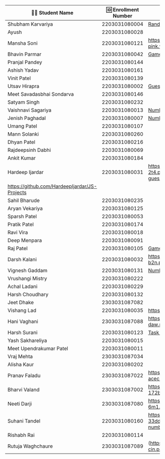 | 👩‍🎓 Student Name | 🆔 Enrollment Number | 🔗 Task 7 URL | 🔗 Task 8 URL | 🐱 GitHub Repository URL |
|---|---|---|---|---|
| Shubham Karvariya | 2203031080004 |[Random Number](https://marvelous-pony-d1462f.netlify.app/task7/) | [Random Password](https://marvelous-pony-d1462f.netlify.app/task8/)| [GitHub](https://github.com/5hubhm/J_S)|
| Ayush | 2203031080028 | | | |
| Mansha Soni | 2203031080121 | https://js-project-pink.vercel.app/task7.html |https://js-project-pink.vercel.app/randompw.html |https://github.com/mansha-6/JS-Project |
| Bhavin Parmar | 2203031080042 |[Game](https://jstasks.vercel.app/Task%207/index.html) |[Pass](https://jstasks.vercel.app/Task%208/index.html)|[GitHub](https://github.com/bhavinSOL/JS_task) |
| Pranjal Pandey | 2203031080144 | | | |
| Ashish Yadav | 2203031080161 | | | |
| Vinit Patel | 2203031080139 | | | |
| Utsav Hirapra | 2203031080002 |[Guess Number](https://js-eosin.vercel.app/Task%207/guess.html) |[Password Generator](https://js-eosin.vercel.app/Task%208/index.html) |[Github](https://github.com/utsav1213/JS)|
| Meet Savadasbhai Sondarva | 2203031080146 | | | |
| Satyam Singh | 2203031080232 | | | |
| Vaishnavi Sagariya | 2203031080013 | [Number guess game](https://js-pro-nine.vercel.app/Number%20Guessing%20Game/numguess.html)|[Password Generator](https://js-pro-nine.vercel.app/Random%20Password%20Generator/password.html) | [GitHub](https://github.com/sagariyavaishnavi/js_pro)|
| Jenish Paghadal | 2203031080007 |[Number Guess Game](https://jsassignment-omega.vercel.app/randomguesse.html) | [Password Generator](https://jsassignment-omega.vercel.app/randompass.html) | [GitHub](https://github.com/ItsJESH/)|
| Umang Patel | 2203031080107 | | | |
| Mann Solanki | 2203031080260 | | | |
| Dhyan Patel | 2203031080216 | | | |
| Rajdeepsinh Dabhi | 2203031080069 | | | |
| Ankit Kumar | 2203031080184 | | | |
| Hardeep Ijardar | 2203031080031 | https://js-projects-2t4.pages.dev/random-number-guess | https://js-projects-2t4.pages.dev/random-password-generator
 | https://github.com/HardeepIjardar/JS-Projects |
| Sahil Bharude | 2203031080235 | | | |
| Aryan Vekariya | 2203031080125 | | | |
| Sparsh Patel | 2203031080053 | | | |
| Pratik Patel | 2203031080174 | | | |
| Ravi Vira | 2203031080018 | | | |
| Deep Menpara | 2203031080091 | | | |
| Raj Patel | 2203031080105 |[Game](https://js-five-beta.vercel.app/Task%207/index.html) |[Password Gen](https://js-five-beta.vercel.app/Task%208/index.html) |[Github](https://github.com/RajPatel08/JS) |
| Darsh Kalani | 2203031080032 | https://js-project-b2n.pages.dev/game | https://js-project-b2n.pages.dev/passgen | https://github.com/Darshkalani28/JS_Project |
| Vignesh Gaddam | 2203031080131 | [Number Game](https://js-101-theta.vercel.app/number_guesser.html)| [Random Password Generator](https://js-101-theta.vercel.app/pass.html) | [Git_Hub](https://github.com/mrvigneshgaddam/JS101) |
| Vrushangi Mistry | 2203031080222 | | | |
| Achal Ladani | 2203031080229 | | | |
| Harsh Choudhary | 2203031080132 | | | |
| Jeet Dhake | 2303031087082 | | | |
| Vishang Lad | 2203031080035 |https://jsprojects3.pages.dev/random |https://jsprojects3.pages.dev/random_password |https://github.com/vishangl/JSprojects |
| Hani Vaghani | 2303031087088 |https://jsprojects-daw.pages.dev/random|https://jsprojects-daw.pages.dev/randompass|https://github.com/hanivaghani/JSprojects|
| Harsh Surani | 2203031080123 |[Task 7](https://2203031080123-assignment-7.netlify.app/number%20guessing%20game) | [Task 8](https://2203031080123-assignment-7.netlify.app/password%20generator) | [Github](https://github.com/suraniharsh/Assignments/tree/Assignment-7) |
| Yash Sakhareliya | 2203031080015 | | | |
| Meet Upendrakumar Patel | 2203031080011 | | | |
| Vraj Mehta | 2303031087034 | | | |
| Alisha Kaur | 2203031080202 | | | |
| Pranav Faladu | 2303031087022 |https://inquisitive-croquembouche-acec27.netlify.app/guessnumber|https://inquisitive-croquembouche-acec27.netlify.app/rendompass|https://github.com/PranavFaladu/JSprojects|
| Bharvi Valand | 2303031087002 | https://celebrated-pegasus-172baa.netlify.app/numbergame | https://celebrated-pegasus-172baa.netlify.app/randompass | https://github.com/bharvivaland/JSprojects.git |
| Neeti Darji | 2303031087080 |https://jsprojects-6m1.pages.dev/randomnumber | https://jsprojects-6m1.pages.dev/passwordgenerator | https://github.com/Neetidarji/Jsprojects |
| Suhani Tandel | 2203031080160 |https://loquacious-fenglisu-33dd21.netlify.app/random-number/task7 |https://loquacious-fenglisu-33dd21.netlify.app/random-password/task8 | https://github.com/SuhaniTandel/JS-Project |
| Rishabh Rai | 2203031080114 | | | |
| Rutuja Waghchaure | 2303031087089 |(https://jsproject-cin.pages.dev/random_number) |(https://jsproject-cin.pages.dev/random_passwd )| (https://github.com/rutujawaghchaure/jsproject)|
